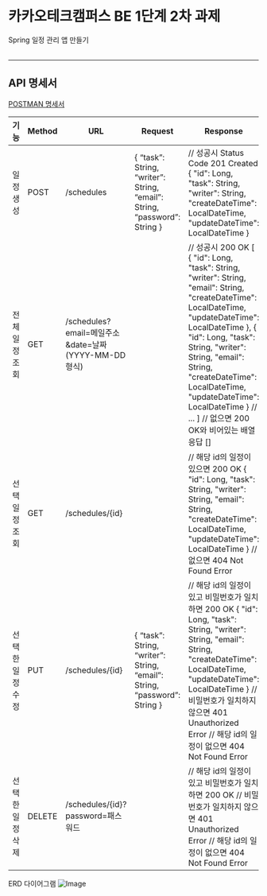 # 카카오테크캠퍼스 BE 1단계 2차 과제

Spring 일정 관리 앱 만들기
<br>
<br>

------------------------
## API 명세서
[POSTMAN 명세서](https://documenter.getpostman.com/view/11352518/2sB2qgddDS)

| 기능             | Method | URL                                                  | Request                                                                                                   | Response                                                                                                                                                                                                                                                                                                                                                                                                                                                          |
|------------------|--------|------------------------------------------------------|-----------------------------------------------------------------------------------------------------------|-------------------------------------------------------------------------------------------------------------------------------------------------------------------------------------------------------------------------------------------------------------------------------------------------------------------------------------------------------------------------------------------------------------------------------------------------------------------|
| 일정 생성        | POST   | /schedules                                           | {         “task”: String,         “writer”: String,         “email”: String,         “password”: String } | // 성공시 Status Code 201 Created {         "id": Long,         "task": String,         "writer": String,         "createDateTime": LocalDateTime,         "updateDateTime": LocalDateTime }                                                                                                                                                                                                                                                                      |
| 전체 일정 조회   | GET    | /schedules?email=메일주소&date=날짜(YYYY-MM-DD 형식) |                                                                                                           | // 성공시 200 OK [     {         "id": Long,         "task": String,         "writer": String,         "email": String,         "createDateTime": LocalDateTime,         "updateDateTime": LocalDateTime     },     {         "id": Long,         "task": String,         "writer": String,         "email": String,         "createDateTime": LocalDateTime,         "updateDateTime": LocalDateTime     }     // ... ] // 없으면 200 OK와 비어있는 배열 응답 [] |
| 선택 일정 조회   | GET    | /schedules/{id}                                      |                                                                                                           | // 해당 id의 일정이 있으면 200 OK {         "id": Long,         "task": String,         "writer": String,         "email": String,         "createDateTime": LocalDateTime,         "updateDateTime": LocalDateTime }  // 없으면 404 Not Found Error                                                                                                                                                                                                              |
| 선택한 일정 수정 | PUT    | /schedules/{id}                                      | {         “task”: String,         “writer”: String,         “email”: String,         “password”: String } | // 해당 id의 일정이 있고 비밀번호가 일치하면 200 OK {         "id": Long,         "task": String,         "writer": String,         "email": String,         "createDateTime": LocalDateTime,         "updateDateTime": LocalDateTime }  // 비밀번호가 일치하지 않으면 401 Unauthorized Error // 해당 id의 일정이 없으면 404 Not Found Error                                                                                                                      |
| 선택한 일정 삭제 | DELETE | /schedules/{id}?password=패스워드                    |                                                                                                           | // 해당 id의 일정이 있고 비밀번호가 일치하면 200 OK // 비밀번호가 일치하지 않으면 401 Unauthorized Error // 해당 id의 일정이 없으면 404 Not Found Error                                                                                                                                                                                                                                                                                                           |




ERD 다이어그램
![Image](https://github.com/user-attachments/assets/48d125c6-a588-464c-84f0-13cf65c60523)

